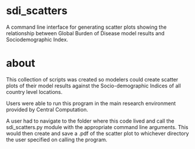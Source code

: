 # sdi_scatters
A command line interface for generating scatter plots showing the relationship between Global Burden of Disease model results and Sociodemographic Index.

# about
This collection of scripts was created so modelers could create scatter plots of their model results against the Socio-demographic Indices of all country level locations.

Users were able to run this program in the main research environment provided by Central Computation.

A user had to navigate to the folder where this code lived and call the sdi_scatters.py module with the appropriate command line arguments. This would then create and save a .pdf of the scatter plot to whichever directory the user specified on calling the program.
